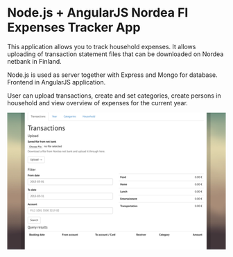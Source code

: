 Node.js + AngularJS Nordea FI Expenses Tracker App
=========================

This application allows you to track household expenses. It allows
uploading of transaction statement files that can be downloaded
on Nordea netbank in Finland.

Node.js is used as server together with Express and Mongo for database.
Frontend in AngularJS application.

User can upload transactions, create and set categories, create persons
in household and view overview of expenses for the current year.

![Screenshot](/doc/screenshot.png?raw=true "Screenshot")
